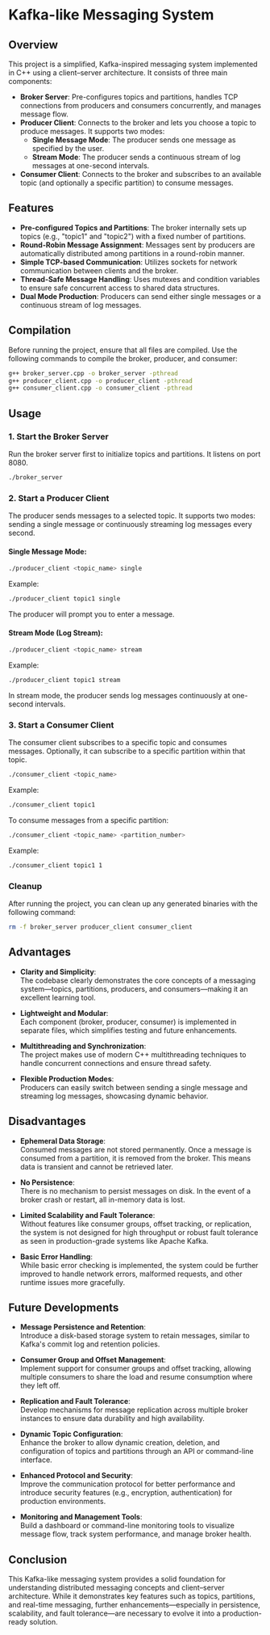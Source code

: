 # Kafka-like Messaging System

## Overview
This project is a simplified, Kafka-inspired messaging system implemented in C++ using a client–server architecture. It consists of three main components:

- **Broker Server**: Pre-configures topics and partitions, handles TCP connections from producers and consumers concurrently, and manages message flow.
- **Producer Client**: Connects to the broker and lets you choose a topic to produce messages. It supports two modes:
  - **Single Message Mode**: The producer sends one message as specified by the user.
  - **Stream Mode**: The producer sends a continuous stream of log messages at one-second intervals.
- **Consumer Client**: Connects to the broker and subscribes to an available topic (and optionally a specific partition) to consume messages.

## Features
- **Pre-configured Topics and Partitions**: The broker internally sets up topics (e.g., "topic1" and "topic2") with a fixed number of partitions.
- **Round-Robin Message Assignment**: Messages sent by producers are automatically distributed among partitions in a round-robin manner.
- **Simple TCP-based Communication**: Utilizes sockets for network communication between clients and the broker.
- **Thread-Safe Message Handling**: Uses mutexes and condition variables to ensure safe concurrent access to shared data structures.
- **Dual Mode Production**: Producers can send either single messages or a continuous stream of log messages.

## Compilation

Before running the project, ensure that all files are compiled. Use the following commands to compile the broker, producer, and consumer:

```bash
g++ broker_server.cpp -o broker_server -pthread
g++ producer_client.cpp -o producer_client -pthread
g++ consumer_client.cpp -o consumer_client -pthread
```

## Usage

### 1. Start the Broker Server
Run the broker server first to initialize topics and partitions. It listens on port 8080.

```bash
./broker_server
```

### 2. Start a Producer Client
The producer sends messages to a selected topic. It supports two modes: sending a single message or continuously streaming log messages every second.

#### Single Message Mode:
```bash
./producer_client <topic_name> single
```
Example:
```bash
./producer_client topic1 single
```
The producer will prompt you to enter a message.

#### Stream Mode (Log Stream):
```bash
./producer_client <topic_name> stream
```
Example:
```bash
./producer_client topic1 stream
```
In stream mode, the producer sends log messages continuously at one-second intervals.

### 3. Start a Consumer Client
The consumer client subscribes to a specific topic and consumes messages. Optionally, it can subscribe to a specific partition within that topic.

```bash
./consumer_client <topic_name>
```
Example:
```bash
./consumer_client topic1
```

To consume messages from a specific partition:
```bash
./consumer_client <topic_name> <partition_number>
```
Example:
```bash
./consumer_client topic1 1
```

### Cleanup

After running the project, you can clean up any generated binaries with the following command:

```bash
rm -f broker_server producer_client consumer_client
```

## Advantages
- **Clarity and Simplicity**:  
  The codebase clearly demonstrates the core concepts of a messaging system—topics, partitions, producers, and consumers—making it an excellent learning tool.
  
- **Lightweight and Modular**:  
  Each component (broker, producer, consumer) is implemented in separate files, which simplifies testing and future enhancements.
  
- **Multithreading and Synchronization**:  
  The project makes use of modern C++ multithreading techniques to handle concurrent connections and ensure thread safety.
  
- **Flexible Production Modes**:  
  Producers can easily switch between sending a single message and streaming log messages, showcasing dynamic behavior.

## Disadvantages
- **Ephemeral Data Storage**:  
  Consumed messages are not stored permanently. Once a message is consumed from a partition, it is removed from the broker. This means data is transient and cannot be retrieved later.
  
- **No Persistence**:  
  There is no mechanism to persist messages on disk. In the event of a broker crash or restart, all in-memory data is lost.
  
- **Limited Scalability and Fault Tolerance**:  
  Without features like consumer groups, offset tracking, or replication, the system is not designed for high throughput or robust fault tolerance as seen in production-grade systems like Apache Kafka.
  
- **Basic Error Handling**:  
  While basic error checking is implemented, the system could be further improved to handle network errors, malformed requests, and other runtime issues more gracefully.

## Future Developments
- **Message Persistence and Retention**:  
  Introduce a disk-based storage system to retain messages, similar to Kafka's commit log and retention policies.
  
- **Consumer Group and Offset Management**:  
  Implement support for consumer groups and offset tracking, allowing multiple consumers to share the load and resume consumption where they left off.
  
- **Replication and Fault Tolerance**:  
  Develop mechanisms for message replication across multiple broker instances to ensure data durability and high availability.
  
- **Dynamic Topic Configuration**:  
  Enhance the broker to allow dynamic creation, deletion, and configuration of topics and partitions through an API or command-line interface.
  
- **Enhanced Protocol and Security**:  
  Improve the communication protocol for better performance and introduce security features (e.g., encryption, authentication) for production environments.
  
- **Monitoring and Management Tools**:  
  Build a dashboard or command-line monitoring tools to visualize message flow, track system performance, and manage broker health.

## Conclusion
This Kafka-like messaging system provides a solid foundation for understanding distributed messaging concepts and client–server architecture. While it demonstrates key features such as topics, partitions, and real-time messaging, further enhancements—especially in persistence, scalability, and fault tolerance—are necessary to evolve it into a production-ready solution.
